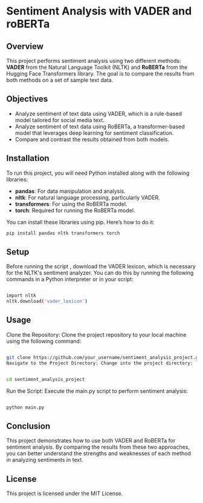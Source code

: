 # Sentiment Analysis with VADER and roBERTa 

## Overview

This project performs sentiment analysis using two different methods: **VADER** from the Natural Language Toolkit (NLTK) and **RoBERTa** from the Hugging Face Transformers library. The goal is to compare the results from both methods on a set of sample text data.

## Objectives

- Analyze sentiment of text data using VADER, which is a rule-based model tailored for social media text.
- Analyze sentiment of text data using RoBERTa, a transformer-based model that leverages deep learning for sentiment classification.
- Compare and contrast the results obtained from both models.

## Installation

To run this project, you will need Python installed along with the following libraries:

- **pandas**: For data manipulation and analysis.
- **nltk**: For natural language processing, particularly VADER.
- **transformers**: For using the RoBERTa model.
- **torch**: Required for running the RoBERTa model.

You can install these libraries using pip. Here’s how to do it:

```bash
pip install pandas nltk transformers torch


```

## Setup

Before running the script , download the VADER lexicon, which is necessary for the NLTK's sentiment analyzer. You can do this by running the following commands in a Python interpreter or in your script:

```bash

import nltk
nltk.download('vader_lexicon')

```

## Usage
Clone the Repository: Clone the project repository to your local machine using the following command:

```bash

git clone https://github.com/your_username/sentiment_analysis_project.git
Navigate to the Project Directory: Change into the project directory:

```

```bash

cd sentiment_analysis_project

```


Run the Script: Execute the main.py script to perform sentiment analysis:

```bash

python main.py

```

## Conclusion
This project demonstrates how to use both VADER and RoBERTa for sentiment analysis. By comparing the results from these two approaches, you can better understand the strengths and weaknesses of each method in analyzing sentiments in text.

## License
This project is licensed under the MIT License. 




